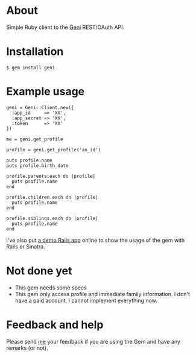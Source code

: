 # About

Simple Ruby client to the [Geni](http://www.geni.com) REST/OAuth API.

# Installation

    $ gem install geni

# Example usage

    geni = Geni::Client.new({
      :app_id     => 'XX',
      :app_secret => 'XX',
      :token      => 'XX'
    })

    me = geni.get_profile
    
    profile = geni.get_profile('an_id')
    
    puts profile.name
    puts profile.birth_date
    
    profile.parents.each do |profile|
      puts profile.name
    end
    
    profile.children.each do |profile|
      puts profile.name
    end
    
    profile.siblings.each do |profile|
      puts profile.name
    end

I've also put [a demo Rails app](https://github.com/aurels/geni-rails-example) online to show the usage of the gem with Rails or Sinatra.

# Not done yet

+ This gem needs some specs
+ This gem only access profile and immediate family information.  I don't have a paid account, I cannot implement everything now.

# Feedback and help

Please send [me](http://aurelien.malisart.be) your feedback if you are using the Gem and have any remarks (or not).
